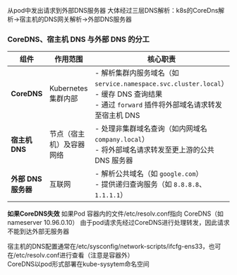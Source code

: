 从pod中发出请求到外部DNS服务器 大体经过三层DNS解析：k8s的CoreDns解析→宿主机的DNS网关解析→外部DNS服务器

### CoreDNS、宿主机 DNS 与外部 DNS 的分工

| 组件                | 作用范围                  | 核心职责                                                                 |
|---------------------|--------------------------|--------------------------------------------------------------------------|
| **CoreDNS**         | Kubernetes 集群内部       | - 解析集群内服务域名（如 `service.namespace.svc.cluster.local`）<br>- 缓存 DNS 查询结果<br>- 通过 `forward` 插件将外部域名请求转发至宿主机 DNS |
| **宿主机 DNS**      | 节点（宿主机）及容器网络  | - 处理非集群域名查询（如内网域名 `company.local`）<br>- 将外部域名请求转发至更上游的公共 DNS 服务器 |
| **外部 DNS 服务器** | 互联网                    | - 解析公共域名（如 `google.com`）<br>- 提供递归查询服务（如 `8.8.8.8`、`1.1.1.1`） |

**如果CoreDNS失效** 
如果Pod 容器内的文件/etc/resolv.conf指向 CoreDNS（如 nameserver 10.96.0.10） 由于pod请求先经过CoreDNS进行处理转发，因此请求不能到达外部无服务器


宿主机的DNS配置通常在/etc/sysconfig/network-scripts/ifcfg-ens33，也可在/etc/resolv.conf进行查看（注意是容器外）  
CoreDNS以pod形式部署在kube-sysytem命名空间  
